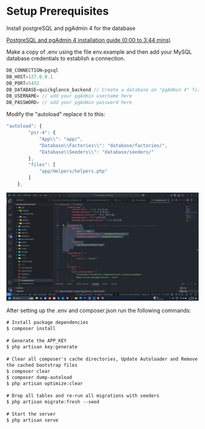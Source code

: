 # Setup Prerequisites

Install postgreSQL and pgAdmin 4 for the database

[PostgreSQL and pgAdmin 4 installation guide (0:00 to 3:44 mins)](https://www.youtube.com/watch?v=hX0z0X2nq2c)

Make a copy of .env using the file env.example and then add your MySQL database credentials to establish a connection.

```typescript
DB_CONNECTION=pgsql
DB_HOST=127.0.0.1
DB_PORT=5432
DB_DATABASE=quickglance_backend // Create a database on "pgAdmin 4" first
DB_USERNAME= // add your pgAdmin username here
DB_PASSWORD= // add your pgAdmin password here
```

Modify the "autoload" replace it to this:

```typescript
"autoload": {
        "psr-4": {
            "App\\": "app/",
            "Database\\Factories\\": "database/factories/",
            "Database\\Seeders\\": "database/seeders/"
        },
        "files": [
            "app/Helpers/helpers.php"
        ]
    },
```

![alt text](/documentation/Setup/composer-json.png)

After setting up the .env and composer.json run the following commands:

```
# Install package dependencies
$ composer install

# Generate the APP_KEY
$ php artisan key:generate

# Clear all composer's cache directories, Update Autoloader and Remove the cached bootstrap files
$ composer clear
$ composer dump-autoload
$ php artisan optimize:clear

# Drop all tables and re-run all migrations with seeders
$ php artisan migrate:fresh --seed

# Start the server
$ php artisan serve
```
